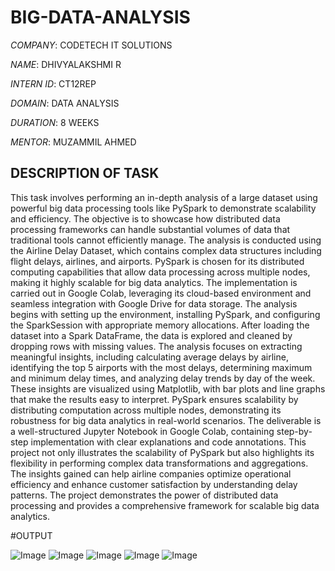 # BIG-DATA-ANALYSIS

*COMPANY*: CODETECH IT SOLUTIONS

*NAME*: DHIVYALAKSHMI R

*INTERN ID*: CT12REP

*DOMAIN*: DATA ANALYSIS

*DURATION*: 8 WEEKS

*MENTOR*: MUZAMMIL AHMED

## DESCRIPTION OF TASK 

This task involves performing an in-depth analysis of a large dataset using powerful big data processing tools like PySpark to demonstrate scalability and efficiency. The objective is to showcase how distributed data processing frameworks can handle substantial volumes of data that traditional tools cannot efficiently manage. The analysis is conducted using the Airline Delay Dataset, which contains complex data structures including flight delays, airlines, and airports. PySpark is chosen for its distributed computing capabilities that allow data processing across multiple nodes, making it highly scalable for big data analytics. The implementation is carried out in Google Colab, leveraging its cloud-based environment and seamless integration with Google Drive for data storage. The analysis begins with setting up the environment, installing PySpark, and configuring the SparkSession with appropriate memory allocations. After loading the dataset into a Spark DataFrame, the data is explored and cleaned by dropping rows with missing values. The analysis focuses on extracting meaningful insights, including calculating average delays by airline, identifying the top 5 airports with the most delays, determining maximum and minimum delay times, and analyzing delay trends by day of the week. These insights are visualized using Matplotlib, with bar plots and line graphs that make the results easy to interpret. PySpark ensures scalability by distributing computation across multiple nodes, demonstrating its robustness for big data analytics in real-world scenarios. The deliverable is a well-structured Jupyter Notebook in Google Colab, containing step-by-step implementation with clear explanations and code annotations. This project not only illustrates the scalability of PySpark but also highlights its flexibility in performing complex data transformations and aggregations. The insights gained can help airline companies optimize operational efficiency and enhance customer satisfaction by understanding delay patterns. The project demonstrates the power of distributed data processing and provides a comprehensive framework for scalable big data analytics.

#OUTPUT

![Image](https://github.com/user-attachments/assets/1feb0294-f226-4915-800c-3883b6f403f7)
![Image](https://github.com/user-attachments/assets/3760ab7f-6cf1-44ff-8419-5bd18179815e)
![Image](https://github.com/user-attachments/assets/eb1cbc05-2935-4452-b7bf-dae1384cf4d2)
![Image](https://github.com/user-attachments/assets/dd6b6bdd-70bd-40e0-adef-7fba9d0ec00e)
![Image](https://github.com/user-attachments/assets/c54250d4-a0ec-4d61-94e5-0b8a4d4976ed)


